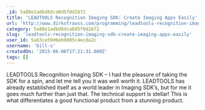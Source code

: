 ```yaml
---
_id: 5a88e1adbd6dca0d5f0d2672
title: 'LEADTOOLS Recognition Imaging SDK: Create Imaging Apps Easily'
url: 'http://www.dirkstrauss.com/programming/leadtools-recognition-imaging-sdk-create-imaging-apps-easily'
category: 5a88e1adbd6dca0d5f0d2672
slug: 'leadtools-recognition-imaging-sdk-create-imaging-apps-easily'
user_id: 5a83ce59d6eb0005c4ecda2c
username: 'bill-s'
createdOn: '2015-06-06T17:21:31.000Z'
tags: []
---
```


LEADTOOLS Recognition Imaging SDK – I had the pleasure of taking the SDK for a spin, and let me tell you it was well worth it. LEADTOOLS has already established itself as a world leader in Imaging SDK’s, but for me it goes much further than just that. The technical support is stellar! This is what differentiates a good functional product from a stunning product.
